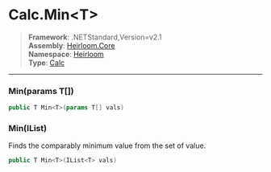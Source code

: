 # Calc.Min\<T>

> **Framework**: .NETStandard,Version=v2.1  
> **Assembly**: [Heirloom.Core][0]  
> **Namespace**: [Heirloom][0]  
> **Type**: [Calc][1]  

--------------------------------------------------------------------------------

### Min<T>(params T[])

```cs
public T Min<T>(params T[] vals)
```

### Min<T>(IList<T>)

Finds the comparably minimum value from the set of value.

```cs
public T Min<T>(IList<T> vals)
```

[0]: ../Heirloom.Core.md
[1]: Heirloom.Calc.md
